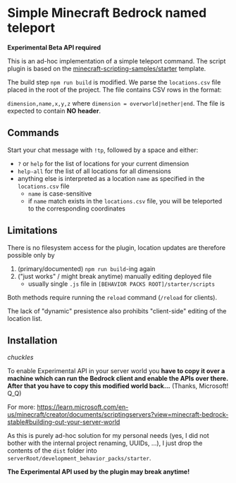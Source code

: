 # Simple Minecraft Bedrock named teleport

**Experimental Beta API required**

This is an ad-hoc implementation of a simple teleport command. The script 
plugin is based on the [minecraft-scripting-samples/starter](https://github.com/microsoft/minecraft-scripting-samples/tree/main/ts-starter) template.

The build step `npm run build` is modified. We parse the `locations.csv` file 
placed in the root of the project. The file contains CSV rows in the format:

`dimension,name,x,y,z` where `dimension = overworld|nether|end`. The file is 
expected to contain **NO header**.

## Commands

Start your chat message with `!tp`, followed by a space and either:

* `?` or `help` for the list of locations for your current dimension
* `help-all` for the list of all locations for all dimensions
* anything else is interpreted as a location `name` as specified in the `locations.csv` file
  * `name` is case-sensitive
  * if `name` match exists in the `locations.csv` file, you will be teleported to the
corresponding coordinates

## Limitations

There is no filesystem access for the plugin, location updates are therefore possible only by

1. (primary/documented) `npm run build`-ing again
2. ("just works" / might break anytime) manually editing deployed file
   * usually single `.js` file in `[BEHAVIOR PACKS ROOT]/starter/scripts` 

Both methods require running the `reload` command (`/reload` for clients).

The lack of "dynamic" presistence also prohibits "client-side" editing of the location list.

## Installation

*chuckles*

To enable Experimental API in your server world you **have to copy it over a machine which can run the Bedrock client and enable the APIs over there. After that you have to copy this modified world back...** (Thanks, Microsoft! Q_Q) 

For more: 
https://learn.microsoft.com/en-us/minecraft/creator/documents/scriptingservers?view=minecraft-bedrock-stable#building-out-your-server-world

As this is purely ad-hoc solution for my personal needs (yes, I did not bother with the internal project renaming, UUIDs, ...), 
I just drop the contents of the `dist` folder into `serverRoot/development_behavior_packs/starter`.

**The Experimental API used by the plugin may break anytime!**
